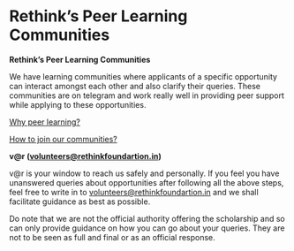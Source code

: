 # Rethink’s Peer Learning Communities

**Rethink’s Peer Learning Communities**

We have learning communities where applicants of a specific opportunity can interact amongst each other and also clarify their queries. These communities are on telegram and work really well in providing peer support while applying to these opportunities.

[Why peer learning?](https://blog.rethinkfoundation.in/rethinks-learning-community-d712bfa52243)

[How to join our communities?](https://blog.rethinkfoundation.in/joining-rethinks-learning-communities-352f95fa9bca)

**v@r \(volunteers@rethinkfoundartion.in\)**

v@r is your window to reach us safely and personally. If you feel you have unanswered queries about opportunities after following all the above steps, feel free to write in to [volunteers@rethinkfoundartion.in](mailto:volunteers@rethinkfoundartion.in) and we shall facilitate guidance as best as possible.

Do note that we are not the official authority offering the scholarship and so can only provide guidance on how you can go about your queries. They are not to be seen as full and final or as an official response.

